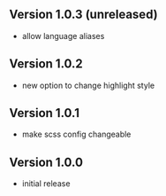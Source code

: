 ## Version 1.0.3 (unreleased)

- allow language aliases

## Version 1.0.2

- new option to change highlight style

## Version 1.0.1

- make scss config changeable

## Version 1.0.0

- initial release
